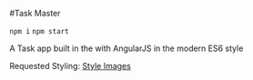#Task Master

`npm i`
`npm start`

A Task app built in the with AngularJS in the modern ES6 style

Requested Styling: [Style Images](http://imgur.com/a/heFa1)
